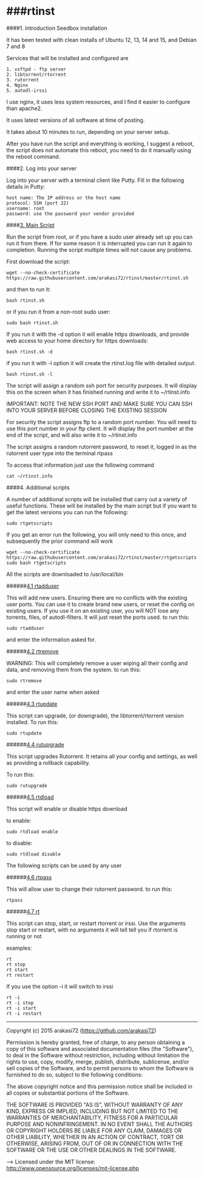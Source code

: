 ###rtinst
======
####1. Introduction
Seedbox installation

It has been tested with clean installs of Ubuntu 12, 13, 14 and 15, and Debian 7 and 8

Services that will be installed and configured are

	1. vsftpd - ftp server
	2. libtorrent/rtorrent
	3. rutorrent
	4. Nginx
	5. autodl-irssi

I use nginx, it uses less system resources, and I find it easier to configure than apache2.

It uses latest versions of all software at time of posting.

It takes about 10 minutes to run, depending on your server setup.

After you have run the script and everything is working, I suggest a reboot, the script does not automate this reboot, you need to do it manually using the reboot command.

####2. Log into your server

Log into your server with a terminal client like Putty. Fill in the following details in Putty: 

	host name: The IP address or the host name
	protocol: SSH (port 22)
	username: root
	password: use the password your vendor provided

####[3. Main Script](rtinst.sh)

Run the script from root, or if you have a sudo user already set up you can run it from there. If for some reason it is interrupted you can run it again to completion. Running the script multiple times will not cause any problems.

First download the script:

	wget --no-check-certificate https://raw.githubusercontent.com/arakasi72/rtinst/master/rtinst.sh

and then to run it:

	bash rtinst.sh

or if you run it from a non-root sudo user:

	sudo bash rtinst.sh

If you run it with the -d option it will enable https downloads, and provide web access to your home directory for https downloads:

	bash rtinst.sh -d

if you run it with -l option it will create the rtinst.log file with detailed output. 

	bash rtinst.sh -l


The script will assign a random ssh port for security purposes. It will display this on the screen when it has finished running and write it to ~/rtinst.info

IMPORTANT: NOTE THE NEW SSH PORT AND MAKE SURE YOU CAN SSH INTO YOUR SERVER BEFORE CLOSING THE EXISTING SESSION

For security the script assigns ftp to a random port number. You will need to use this port number in your ftp client. It will display the port number at the end of the script, and will also write it to ~/rtinst.info

The script assigns a random rutorrent password, to reset it, logged in as the rutorrent user type into the terminal rtpass

To access that information just use the following command

	cat ~/rtinst.info

####4. Additional scripts

A number of additional scripts will be installed that carry out a variety of useful functions. These will be installed by the main script but if you want to get the latest versions you can run the following:

	sudo rtgetscripts

If you get an error run the following, you will only need to this once, and subsequently the prior command will work

	wget --no-check-certificate https://raw.githubusercontent.com/arakasi72/rtinst/master/rtgetscripts
	sudo bash rtgetscripts
	
All the scripts are downloaded to /usr/local/bin

######[4.1 rtadduser](rtadduser)

This will add new users. Ensuring there are no conflicts with the existing user ports. You can use it to create brand new users, or reset the config on existing users. If you use it on an existing user, you will NOT lose any torrents, files, of autodl-filters. It will just reset the ports used.
to run this:

	sudo rtadduser
and enter the information asked for.

######[4.2 rtremove](rtremove)

WARNING: This will completely remove a user wiping all their config and data, and removing them from the system.
to run this:

	sudo rtremove

and enter the user name when asked

######[4.3 rtupdate](rtupdate)

This script can upgrade, (or downgrade), the libtorrent/rtorrent version installed. To run this:

	sudo rtupdate

######[4.4 rutupgrade](rutupgrade)

This script upgrades Rutorrent. It retains all your config and settings, as well as providing a rollback capability.

To run this:

	sudo rutupgrade

######[4.5 rtdload](rtdload)

This script will enable or disable https download

to enable:

	sudo rtdload enable

to disable:

	sudo rtdload disable

The following scripts can be used by any user

######[4.6 rtpass](rtpass)

This will allow user to change their rutorrent password.
to run this:

	rtpass

######[4.7 rt](rt)

This script can stop, start, or restart rtorrent or irssi. Use the arguments stop start or restart, with no arguments it will tell tell you if rtorrent is running or not

examples: 

	rt
	rt stop
	rt start
	rt restart

If you use the option -i it will switch to irssi

 	rt -i
	rt -i stop
	rt -i start
	rt -i restart


-------------------------------------------------------------------------

 Copyright (c) 2015 arakasi72 (https://github.com/arakasi72)

Permission is hereby granted, free of charge, to any person obtaining a copy of this software and associated documentation files (the "Software"), to deal in the Software without restriction, including without limitation the rights to use, copy, modify, merge, publish, distribute, sublicense, and/or sell copies of the Software, and to permit persons to whom the Software is furnished to do so, subject to the following conditions: 

The above copyright notice and this permission notice shall be included in all copies or substantial portions of the Software. 

THE SOFTWARE IS PROVIDED "AS IS", WITHOUT WARRANTY OF ANY KIND, EXPRESS OR IMPLIED, INCLUDING BUT NOT LIMITED TO THE WARRANTIES OF MERCHANTABILITY, FITNESS FOR A PARTICULAR PURPOSE AND NONINFRINGEMENT. IN NO EVENT SHALL THE AUTHORS OR COPYRIGHT HOLDERS BE LIABLE FOR ANY CLAIM, DAMAGES OR OTHER LIABILITY, WHETHER IN AN ACTION OF CONTRACT, TORT OR OTHERWISE, ARISING FROM, OUT OF OR IN CONNECTION WITH THE SOFTWARE OR THE USE OR OTHER DEALINGS IN THE SOFTWARE.

 --> Licensed under the MIT license: http://www.opensource.org/licenses/mit-license.php

